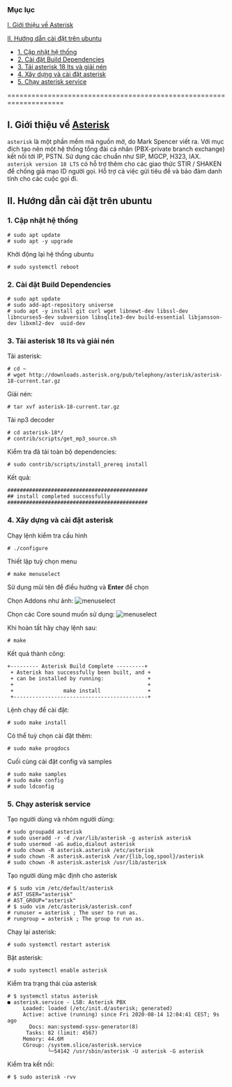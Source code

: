 ### Mục lục
[I. Giới thiệu về Asterisk](#Modau)

[II. Hướng dẫn cài đặt trên ubuntu](#caidat)
- [1. Cập nhật hệ thống](#buoc1)
- [2. Cài đặt Build Dependencies](#buoc2)
- [3. Tải asterisk 18 lts và giải nén](#buoc3)
- [4. Xây dựng và cài đặt asterisk](#buoc4)
- [5. Chạy asterisk service ](#buoc5)

====================================================================

<a name="Modau"></a>

## I. Giới thiệu về [Asterisk](https://www.asterisk.org/get-started/) 
`asterisk` là một phần mềm mã nguồn mở, do Mark Spencer viết ra. Với mục đích tạo nên một hệ thống tổng đài cá nhân (PBX-private branch exchange) kết nối tới IP, PSTN. Sử dụng các chuẩn như SIP, MGCP, H323, IAX.
`asterisk version 18 LTS` có hỗ trợ thêm cho các giao thức STIR / SHAKEN để chống giả mạo ID người gọi. Hỗ trợ cả việc gửi tiêu đề và bảo đảm danh tính cho các cuộc gọi đi.

<a name="caidat"></a>

## II. Hướng dẫn cài đặt trên ubuntu
<a name="buoc1"></a>

### 1. Cập nhật hệ thống
```
# sudo apt update
# sudo apt -y upgrade
```
Khởi động lại hệ thống ubuntu
``` 
# sudo systemctl reboot
```
<a name="buoc2"></a>

### 2. Cài đặt Build Dependencies
```
# sudo apt update
# sudo add-apt-repository universe
# sudo apt -y install git curl wget libnewt-dev libssl-dev libncurses5-dev subversion libsqlite3-dev build-essential libjansson-dev libxml2-dev  uuid-dev
```
<a name="buoc3"></a>

### 3. Tải asterisk 18 lts và giải nén
Tải asterisk:  
```
# cd ~
# wget http://downloads.asterisk.org/pub/telephony/asterisk/asterisk-18-current.tar.gz
```

Giải nén:
```
# tar xvf asterisk-18-current.tar.gz
```

Tải np3 decoder
```
# cd asterisk-18*/
# contrib/scripts/get_mp3_source.sh
```

Kiểm tra đã tải toàn bộ dependencies:
```
# sudo contrib/scripts/install_prereq install
```

Kết quả:
```
#############################################
## install completed successfully
#############################################
```
<a name="buoc4"></a>

### 4. Xây dựng và cài đặt asterisk

Chạy lệnh kiểm tra cấu hình
```
# ./configure
```

Thiết lập tuỳ chọn menu
```
# make menuselect
```

Sử dụng mũi tên để điều hướng và **Enter** để chọn 

Chọn Addons như ảnh:
![menuselect](https://computingforgeeks.com/wp-content/uploads/2018/08/install-asterisk-ubuntu-18.04-01-min.png?ezimgfmt=rs:640x197/rscb23/ng:webp/ngcb23)

Chọn các Core sound muốn sử dụng:
![menuselect](https://computingforgeeks.com/wp-content/uploads/2018/08/install-asterisk-ubuntu-18.04-02-min.png?ezimgfmt=rs:640x349/rscb23/ng:webp/ngcb23)

Khi hoàn tất hãy chạy lệnh sau:
```
# make
```

Kết quả thành công:
```
+--------- Asterisk Build Complete ---------+
 + Asterisk has successfully been built, and +
 + can be installed by running:              +
 +                                           +
 +                make install               +
 +-------------------------------------------+
```

Lệnh chạy để cài đặt:
```
# sudo make install
```

Có thể tuỳ chọn cài đặt thêm:
```
# sudo make progdocs
```

Cuối cùng cài đặt config và samples
```
# sudo make samples
# sudo make config
# sudo ldconfig
```
<a name="buoc4"></a>

### 5. Chạy asterisk service

Tạo người dùng và nhóm người dùng:
```
# sudo groupadd asterisk
# sudo useradd -r -d /var/lib/asterisk -g asterisk asterisk
# sudo usermod -aG audio,dialout asterisk
# sudo chown -R asterisk.asterisk /etc/asterisk
# sudo chown -R asterisk.asterisk /var/{lib,log,spool}/asterisk
# sudo chown -R asterisk.asterisk /usr/lib/asterisk
```

Tạo người dùng mặc định cho asterisk
```
# $ sudo vim /etc/default/asterisk
# AST_USER="asterisk"
# AST_GROUP="asterisk"
# $ sudo vim /etc/asterisk/asterisk.conf
# runuser = asterisk ; The user to run as.
# rungroup = asterisk ; The group to run as.
```

Chạy lại asterisk:
```
# sudo systemctl restart asterisk
```

Bật asterisk:
```
# sudo systemctl enable asterisk
```
Kiểm tra trạng thái của asterisk
```
# $ systemctl status asterisk
● asterisk.service - LSB: Asterisk PBX
     Loaded: loaded (/etc/init.d/asterisk; generated)
     Active: active (running) since Fri 2020-08-14 12:04:41 CEST; 9s ago
       Docs: man:systemd-sysv-generator(8)
      Tasks: 82 (limit: 4567)
     Memory: 44.6M
     CGroup: /system.slice/asterisk.service
             └─54142 /usr/sbin/asterisk -U asterisk -G asterisk
```

Kiểm tra kết nối:
```
# $ sudo asterisk -rvv
```
